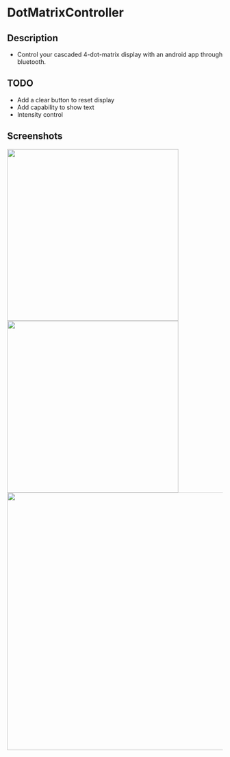 # DotMatrixController

## Description
* Control your cascaded 4-dot-matrix display with an android app through bluetooth.

## TODO
* Add a clear button to reset display
* Add capability to show text
* Intensity control

## Screenshots
<img src="https://github.com/SShattered/DotMatrixController/assets/4478457/371b1b70-0ae2-477a-ad4c-3c2a8bfa0ac5" width="400">
<img src="https://github.com/SShattered/DotMatrixController/assets/4478457/b7e5e8b7-50a3-4f9a-933e-599f1d7d1d2f" width="400">
<img src="https://github.com/SShattered/DotMatrixController/assets/4478457/9cf0e703-8265-4220-81b5-a70e34eabedf" width="600">

